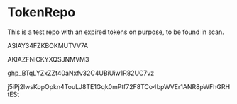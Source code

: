 # TokenRepo
This is a test repo with an expired tokens on purpose, to be found in scan.

ASIAY34FZKBOKMUTVV7A

AKIAZFNICKYXQSJNMVM3

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


j5iPj2lwsKopOpkn4TouLJ8TE1Gqk0mPtf72F8TCo4bpWVEr1ANR8pWFhGRHtESt

